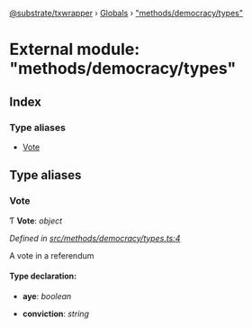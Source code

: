 [@substrate/txwrapper](../README.md) › [Globals](../globals.md) › ["methods/democracy/types"](_methods_democracy_types_.md)

# External module: "methods/democracy/types"

## Index

### Type aliases

* [Vote](_methods_democracy_types_.md#vote)

## Type aliases

###  Vote

Ƭ **Vote**: *object*

*Defined in [src/methods/democracy/types.ts:4](https://github.com/paritytech/txwrapper/blob/4462996/src/methods/democracy/types.ts#L4)*

A vote in a referendum

#### Type declaration:

* **aye**: *boolean*

* **conviction**: *string*
